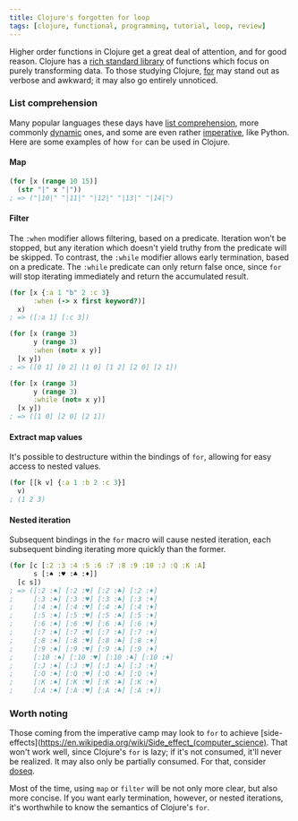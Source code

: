 ```yaml
---
title: Clojure's forgotten for loop
tags: [clojure, functional, programming, tutorial, loop, review]
---
```


Higher order functions in Clojure get a great deal of attention, and for good
reason. Clojure has a [rich standard library](http://www.clojureatlas.com/org.clojure:clojure:1.4.0.html) of functions which focus on purely transforming data. To those studying Clojure, [for](https://www.conj.io/store/v1/org.clojure/clojure/1.8.0/clj/clojure.core/for) may stand out as verbose and awkward; it may also go entirely unnoticed.

### List comprehension
Many popular languages these days have [list comprehension](https://en.wikipedia.org/wiki/List_comprehension), more commonly [dynamic](https://en.wikipedia.org/wiki/Dynamic_programming_language) ones, and some are even rather [imperative](https://en.wikipedia.org/wiki/Imperative_programming), like Python. Here are some examples of how `for` can be used in Clojure.

#### Map
```clojure
(for [x (range 10 15)]
  (str "|" x "|"))
; => ("|10|" "|11|" "|12|" "|13|" "|14|")
```

#### Filter
The `:when` modifier allows filtering, based on a predicate. Iteration won't be
stopped, but any iteration which doesn't yield truthy from the predicate will be
skipped. To contrast, the `:while` modifier allows early termination, based on a
predicate. The `:while` predicate can only return false once, since `for` will
stop iterating immediately and return the accumulated result.

```clojure
(for [x {:a 1 "b" 2 :c 3}
      :when (-> x first keyword?)]
  x)
; => ([:a 1] [:c 3])

(for [x (range 3)
      y (range 3)
      :when (not= x y)]
  [x y])
; => ([0 1] [0 2] [1 0] [1 2] [2 0] [2 1])

(for [x (range 3)
      y (range 3)
      :while (not= x y)]
  [x y])
; => ([1 0] [2 0] [2 1])
```

#### Extract map values
It's possible to destructure within the bindings of `for`, allowing for easy
access to nested values.

```clojure
(for [[k v] {:a 1 :b 2 :c 3}]
  v)
; (1 2 3)
```

#### Nested iteration
Subsequent bindings in the `for` macro will cause nested iteration, each
subsequent binding iterating more quickly than the former.

```clojure
(for [c [:2 :3 :4 :5 :6 :7 :8 :9 :10 :J :Q :K :A]
      s [:♠ :♥ :♣ :♦]]
  [c s])
; => ([:2 :♠] [:2 :♥] [:2 :♣] [:2 :♦]
;     [:3 :♠] [:3 :♥] [:3 :♣] [:3 :♦]
;     [:4 :♠] [:4 :♥] [:4 :♣] [:4 :♦]
;     [:5 :♠] [:5 :♥] [:5 :♣] [:5 :♦]
;     [:6 :♠] [:6 :♥] [:6 :♣] [:6 :♦]
;     [:7 :♠] [:7 :♥] [:7 :♣] [:7 :♦]
;     [:8 :♠] [:8 :♥] [:8 :♣] [:8 :♦]
;     [:9 :♠] [:9 :♥] [:9 :♣] [:9 :♦]
;     [:10 :♠] [:10 :♥] [:10 :♣] [:10 :♦]
;     [:J :♠] [:J :♥] [:J :♣] [:J :♦]
;     [:Q :♠] [:Q :♥] [:Q :♣] [:Q :♦]
;     [:K :♠] [:K :♥] [:K :♣] [:K :♦]
;     [:A :♠] [:A :♥] [:A :♣] [:A :♦])
```

### Worth noting
Those coming from the imperative camp may look to `for` to achieve [side-effects](https://en.wikipedia.org/wiki/Side_effect_(computer_science). That won't work well, since Clojure's `for` is lazy; if it's not consumed, it'll never be realized. It may also only be partially consumed. For that, consider [doseq](https://www.conj.io/store/v1/org.clojure/clojure/1.8.0/clj/clojure.core/doseq).

Most of the time, using `map` or `filter` will be not only more clear, but also
more concise. If you want early termination, however, or nested iterations, it's
worthwhile to know the semantics of Clojure's `for`.
